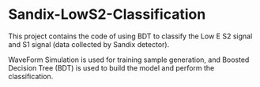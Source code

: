 # Sandix-LowS2-Classification

This project contains the code of using BDT to classify the Low E S2 signal and S1 signal (data collected by Sandix detector).

WaveForm Simulation is used for training sample generation, and Boosted Decision Tree (BDT) is used to build the model and perform the classification.
